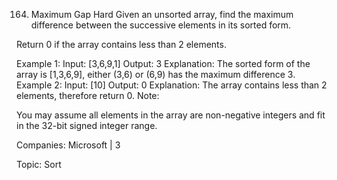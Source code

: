 164. Maximum Gap
Hard
Given an unsorted array, find the maximum difference between the successive elements in its sorted form.

Return 0 if the array contains less than 2 elements.

Example 1:
Input: [3,6,9,1]
Output: 3
Explanation: The sorted form of the array is [1,3,6,9], either
             (3,6) or (6,9) has the maximum difference 3.
Example 2:
Input: [10]
Output: 0
Explanation: The array contains less than 2 elements, therefore return 0.
Note:

You may assume all elements in the array are non-negative integers and fit in the 32-bit signed integer range.

Companies: Microsoft | 3 

Topic: Sort

